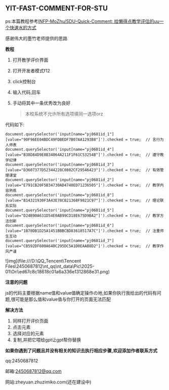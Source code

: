 ## YIT-FAST-COMMENT-FOR-STU

ps:本篇教程参考[INFP-MoZhu/SDU-Quick-Comment: 给懒得点教学评估的uu一个快速水的方式](https://github.com/INFP-MoZhu/SDU-Quick-Comment)

感谢伟大的墨竹老师提供的思路

**教程**

1. 打开教学评价界面

2. 打开开发者模式f12

3. click控制台

4. 输入代码,回车

5. 手动将其中一条优秀改为良好

   > 本校系统不允许所有选项填同一选项orz

代码如下:

```
document.querySelector('input[name="pj0601id_1"][value="90F96EE04BDC49FDBEDF7B07AA1293B8"]').checked = true;  // 言行为人师表
document.querySelector('input[name="pj0601id_4"][value="B38D84D9E8B34064A211F1F61C53254B"]').checked = true;  // 遵守教学纪律
document.querySelector('input[name="pj0601id_3"][value="D3607377D52344228C0802CF29546423"]').checked = true;  // 有效管理课堂
document.querySelector('input[name="pj0601id_2"][value="E791CB20F5B34730AD4740ED71236505"]').checked = true;  // 教学内容熟练
document.querySelector('input[name="pj0601id_8"][value="B14321930F3A43E78CB21368F9821C97"]').checked = true;  // 理论联系实际
document.querySelector('input[name="pj0601id_5"][value="D24B90A631D54E0AB99CD18E675D9BA2"]').checked = true;  // 教学方法创新
document.querySelector('input[name="pj0601id_6"][value="1B70DB1D25A1451BBBCBD83618517A7C"]').checked = true;  // 注重师生互动
document.querySelector('input[name="pj0601id_7"][value="CB592DF600A640C295DC5A1D0EAAB8D2"]').checked = true;  // 教学作风严谨

```

![img](file:///D:\QQ_Tencent\Tencent Files\2450687812\nt_qq\nt_data\Pic\2025-01\Ori\ed67c8c18618c01a6a336e1312868e31.png)

**注意的问题**

js的代码主要根据name值和value值确定操作の地,如果你执行我给出的代码有问题,很可能是那么值和value值与你打开的页面无法匹配

**解决方法**

1. 同样打开评价页面
2. 点击元素
3. 选择对应的元素
4. 复制,并把它喂给gpt让gpt帮你替换

**如果你遇到了问题且并没有相关的知识去执行相应步骤,欢迎添加作者联系方式**

qq:2450687812

邮箱:2450687812@qq.com

网站:zheyuan.zhuzimiko.com(还在建设中)
